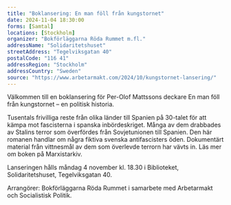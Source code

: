 ```yaml
---
title: "Boklansering: En man föll från kungstornet"
date: 2024-11-04 18:30:00
forms: [Samtal]
locations: [Stockholm]
organizer: "Bokförläggarna Röda Rummet m.fl."
addressName: "Solidaritetshuset"
streetAddress: "Tegelviksgatan 40"
postalCode: "116 41"
addressRegion: "Stockholm"
addressCountry: "Sweden"
source: "https://www.arbetarmakt.com/2024/10/kungstornet-lansering/"
---
```

Välkommen till en boklansering för Per-Olof Mattssons deckare En man föll från kungstornet – en politisk historia.

Tusentals frivilliga reste från olika länder till Spanien på 30-talet för att kämpa mot fascisterna i spanska inbördeskriget. Många av dem drabbades av Stalins terror som överfördes från Sovjetunionen till Spanien. Den här romanen handlar om några fiktiva svenska antifascisters öden. Dokumentärt material från vittnesmål av dem som överlevde terrorn har vävts in. Läs mer om boken på Marxistarkiv.

Lanseringen hålls måndag 4 november kl. 18.30 i Biblioteket, Solidaritetshuset, Tegelviksgatan 40.

Arrangörer: Bokförläggarna Röda Rummet i samarbete med Arbetarmakt och Socialistisk Politik.